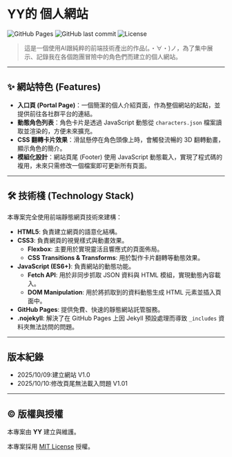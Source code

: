 # YY的 個人網站

<!-- 徽章 (Badges) 是選用的，但能讓你的專案看起來更專業 -->
<!-- 將 <你的GitHub使用者名稱> 和 <你的倉庫名稱> 替換成你自己的 -->
![GitHub Pages](https://img.shields.io/github/deployments/yuying-trpg/yuying-trpg.github.io/production?label=Website&logo=github)
![GitHub last commit](https://img.shields.io/github/last-commit/yuying-trpg/yuying-trpg.github.io)
![License](https://img.shields.io/badge/license-MIT-blue.svg)

> 這是一個使用AI跟純粹的前端技術產出的作品(。・∀・)ノ，為了集中展示、記錄我在各個跑團冒險中的角色們而建立的個人網站。
---

## ✨ 網站特色 (Features)

*   **入口頁 (Portal Page)**：一個簡潔的個人介紹頁面，作為整個網站的起點，並提供前往各社群平台的連結。
*   **動態角色列表**：角色卡片是透過 JavaScript 動態從 `characters.json` 檔案讀取並渲染的，方便未來擴充。
*   **CSS 翻轉卡片效果**：滑鼠懸停在角色頭像上時，會觸發流暢的 3D 翻轉動畫，顯示角色的簡介。
*   **模組化設計**：網站頁尾 (Footer) 使用 JavaScript 動態載入，實現了程式碼的複用，未來只需修改一個檔案即可更新所有頁面。
<!-- *   **角色詳細資料頁**：每個角色都擁有獨立的頁面，展示其全身立繪、詳細屬性、技能與背景故事。 -->
<!-- *   **響應式佈局 (RWD)**：所有頁面都經過調整，在桌面瀏覽器和手機等小螢幕裝置上都能有良好的瀏覽體驗。 -->

---

## 🛠️ 技術棧 (Technology Stack)

本專案完全使用前端靜態網頁技術來建構：

*   **HTML5**: 負責建立網頁的語意化結構。
*   **CSS3**: 負責網頁的視覺樣式與動畫效果。
    *   **Flexbox**: 主要用於實現靈活且響應式的頁面佈局。
    *   **CSS Transitions & Transforms**: 用於製作卡片翻轉等動態效果。
*   **JavaScript (ES6+)**: 負責網站的動態功能。
    *   **Fetch API**: 用於非同步抓取 JSON 資料與 HTML 模組，實現動態內容載入。
    *   **DOM Manipulation**: 用於將抓取到的資料動態生成 HTML 元素並插入頁面中。
*   **GitHub Pages**: 提供免費、快速的靜態網站託管服務。
*   **.nojekyll**: 解決了在 GitHub Pages 上因 Jekyll 預設處理而導致 `_includes` 資料夾無法訪問的問題。

---
## 版本紀錄
*  2025/10/09:建立網站 V1.0
*  2025/10/10:修改頁尾無法載入問題 V1.01
---

## ©️ 版權與授權

本專案由 **YY** 建立與維護。

本專案採用 [MIT License](LICENSE) 授權。
